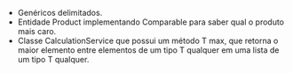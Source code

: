 * Genéricos delimitados.
* Entidade Product implementando Comparable para saber qual o produto mais caro.
* Classe CalculationService que possui um método T max, que retorna o maior elemento entre elementos de um tipo T qualquer em uma lista de um tipo T qualquer.